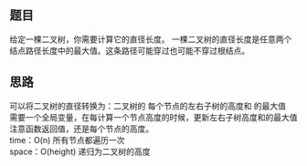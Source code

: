 题目
---------------------------------
给定一棵二叉树，你需要计算它的直径长度。
一棵二叉树的直径长度是任意两个结点路径长度中的最大值。这条路径可能穿过也可能不穿过根结点。

思路
----------------------------
可以将二叉树的直径转换为：二叉树的 每个节点的左右子树的高度和 的最大值  
需要一个全局变量，在每计算一个节点高度的时候，更新左右子树高度和的最大值  
注意函数返回值，还是每个节点的高度。    
time：O(n)  所有节点都遍历一次     
space：O(height) 递归为二叉树的高度  
